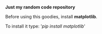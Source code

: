 **Just my random code repository**

Before using this goodies, install **matplotlib**.

To install it type: '*pip install matplotlib*'
